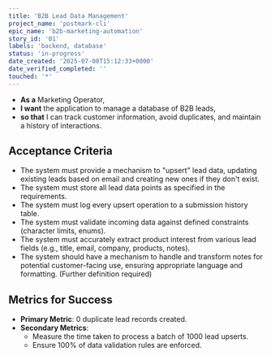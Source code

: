 ```yaml
---
title: 'B2B Lead Data Management'
project_name: 'postmark-cli'
epic_name: 'b2b-marketing-automation'
story_id: '01'
labels: 'backend, database'
status: 'in-progress'
date_created: '2025-07-08T15:12:33+0000'
date_verified_completed: ''
touched: '*'
---
```


- **As a** Marketing Operator,
- **I want** the application to manage a database of B2B leads,
- **so that** I can track customer information, avoid duplicates, and maintain a history of interactions.

## Acceptance Criteria

- The system must provide a mechanism to "upsert" lead data, updating existing leads based on email and creating new ones if they don't exist.
- The system must store all lead data points as specified in the requirements.
- The system must log every upsert operation to a submission history table.
- The system must validate incoming data against defined constraints (character limits, enums).
- The system must accurately extract product interest from various lead fields (e.g., title, email, company, products, notes).
- The system should have a mechanism to handle and transform notes for potential customer-facing use, ensuring appropriate language and formatting. (Further definition required)

## Metrics for Success

- **Primary Metric**: 0 duplicate lead records created.
- **Secondary Metrics**:
  - Measure the time taken to process a batch of 1000 lead upserts.
  - Ensure 100% of data validation rules are enforced.
